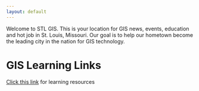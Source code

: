 ```yaml
---
layout: default
---
```


Welcome to STL GIS. This is your location for GIS news, events, education and hot job in St. Louis, Missouri. Our goal is to help our hometown become the leading city in the nation for GIS technology.

# GIS Learning Links

[Click this link](./learn.html) for learning resources



